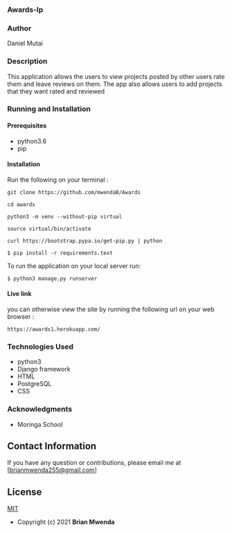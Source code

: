 ### Awards-Ip

### Author
Daniel Mutai

### Description

This application allows the users to view projects posted by other users rate them and leave reviews on them. The app also allows users to add projects that they want rated and reviewed

### Running and Installation

#### Prerequisites

- python3.6
- pip

#### Installation
Run the following on your terminal :
```
git clone https://github.com/mwendaB/Awards
```
```
cd awards
```

```
python3 -m venv --without-pip virtual
```

```
source virtual/bin/activate
```

```
curl https://bootstrap.pypa.io/get-pip.py | python
```

```
$ pip install -r requirements.text
```

To run the application on your local server run:

```
$ python3 manage.py runserver
```

#### Live link
 you can otherwise view the site by running the following url on your web browser :
```
https://awards1.herokuapp.com/
```

### Technologies Used

- python3 
- Django framework
- HTML
- PostgreSQL
- CSS

### Acknowledgments

- Moringa School

## Contact Information   
If you have any question or contributions, please email me at [brianmwenda255@gmail.com]  
  
## License 
[MIT](license)
* Copyright (c) 2021 **Brian Mwenda**